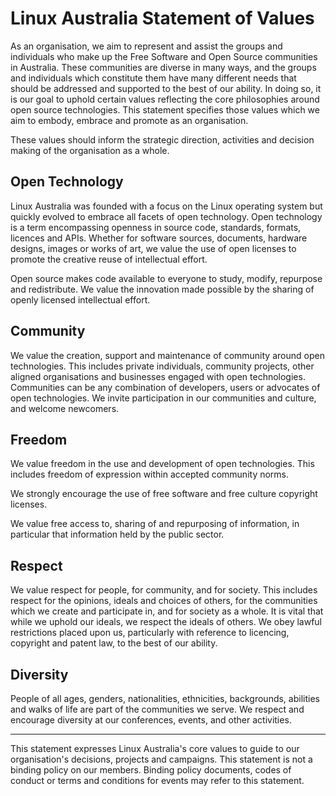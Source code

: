 # Linux Australia Statement of Values
As an organisation, we aim to represent and assist the groups and individuals who make up the Free Software and Open Source communities in Australia. These communities are diverse in many ways, and the groups and individuals which constitute them have many different needs that should be addressed and supported to the best of our ability. In doing so, it is our goal to uphold certain values reflecting the core philosophies around open source technologies. This statement specifies those values which we aim to embody, embrace and promote as an organisation.

These values should inform the strategic direction, activities and decision making of the organisation as a whole.


## Open Technology
Linux Australia was founded with a focus on the Linux operating system but quickly evolved to embrace all facets of open technology. Open technology is a term encompassing openness in source code, standards, formats, licences and APIs. Whether for software sources, documents, hardware designs, images or works of art, we value the use of open licenses to promote the creative reuse of intellectual effort.

Open source makes code available to everyone to study, modify, repurpose and redistribute. We value the innovation made possible by the sharing of openly licensed intellectual effort.


## Community
We value the creation, support and maintenance of community around open technologies. This includes private individuals, community projects, other aligned organisations and businesses engaged with open technologies. Communities can be any combination of developers, users or advocates of open technologies. We invite participation in our communities and culture, and welcome newcomers.


## Freedom
We value freedom in the use and development of open technologies. This includes freedom of expression within accepted community norms.

We strongly encourage the use of free software and free culture copyright licenses.

We value free access to, sharing of and repurposing of information, in particular that information held by the public sector.


## Respect
We value respect for people, for community, and for society. This includes respect for the opinions, ideals and choices of others, for the communities which we create and participate in, and for society as a whole. It is vital that while we uphold our ideals, we respect the ideals of others. We obey lawful restrictions placed upon us, particularly with reference to licencing, copyright and patent law, to the best of our ability.


## Diversity
People of all ages, genders, nationalities, ethnicities, backgrounds, abilities and walks of life are part of the communities we serve. We respect and encourage diversity at our conferences, events, and other activities.

--------------------------------------------------------------------------------
This statement expresses Linux Australia's core values to guide to our organisation's decisions, projects and campaigns. This statement is not a binding policy on our members. Binding policy documents, codes of conduct or terms and conditions for events may refer to this statement.
